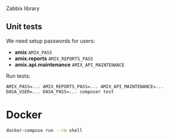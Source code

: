 Zabbix library

## Unit tests

We need setup passwords for users:

- **amix** `AMIX_PASS`
- **amix.reports** `AMIX_REPORTS_PASS`
- **amix.api.maintenance** `AMIX_API_MAINTENANCE`

Run tests:

```
AMIX_PASS=... AMIX_REPORTS_PASS=... AMIX_API_MAINTENANCE=... DASA_USER=... DASA_PASS=... composer test
```

# Docker

```bash
docker-compose run --rm shell
```
